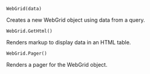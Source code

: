 `WebGrid(data)`

Creates a new WebGrid object using data from a query.

`WebGrid.GetHtml()`

Renders markup to display data in an HTML table.
  
`WebGrid.Pager()`
 
Renders a pager for the WebGrid object.
